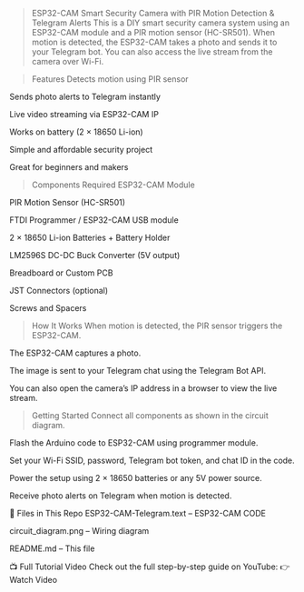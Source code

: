 >ESP32-CAM Smart Security Camera with PIR Motion Detection & Telegram Alerts
This is a DIY smart security camera system using an ESP32-CAM module and a PIR motion sensor (HC-SR501). When motion is detected, the ESP32-CAM takes a photo and sends it to your Telegram bot. You can also access the live stream from the camera over Wi-Fi.

>Features
Detects motion using PIR sensor

Sends photo alerts to Telegram instantly

Live video streaming via ESP32-CAM IP

Works on battery (2 × 18650 Li-ion)

Simple and affordable security project

Great for beginners and makers

>Components Required
ESP32-CAM Module

PIR Motion Sensor (HC-SR501)

FTDI Programmer / ESP32-CAM USB module

2 × 18650 Li-ion Batteries + Battery Holder

LM2596S DC-DC Buck Converter (5V output)

Breadboard or Custom PCB

JST Connectors (optional)

Screws and Spacers

>How It Works
When motion is detected, the PIR sensor triggers the ESP32-CAM.

The ESP32-CAM captures a photo.

The image is sent to your Telegram chat using the Telegram Bot API.

You can also open the camera’s IP address in a browser to view the live stream.

>Getting Started
Connect all components as shown in the circuit diagram.

Flash the Arduino code to ESP32-CAM using programmer module.

Set your Wi-Fi SSID, password, Telegram bot token, and chat ID in the code.

Power the setup using 2 × 18650 batteries or any 5V power source.

Receive photo alerts on Telegram when motion is detected.

📂 Files in This Repo
ESP32-CAM-Telegram.text – ESP32-CAM CODE

circuit_diagram.png – Wiring diagram

README.md – This file

📺 Full Tutorial Video
Check out the full step-by-step guide on YouTube:
👉 Watch Video
